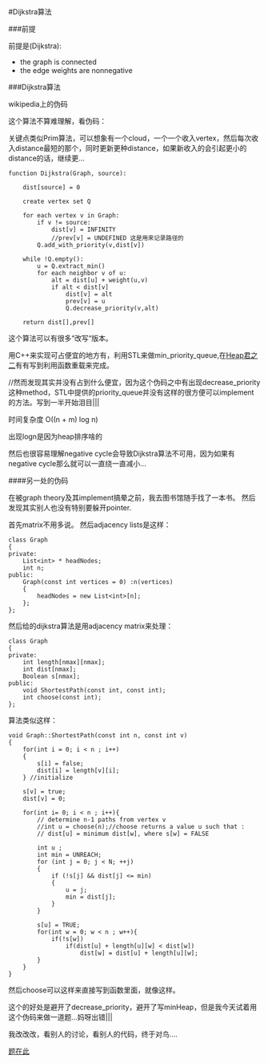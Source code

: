 #Dijkstra算法

###前提


前提是(Dijkstra):

- the graph is connected 
- the edge weights are nonnegative


###Dijkstra算法

wikipedia上的伪码

这个算法不算难理解，看伪码：

关键点类似Prim算法，可以想象有一个cloud，一个一个收入vertex，然后每次收入distance最短的那个，同时更新更种distance，如果新收入的会引起更小的distance的话，继续更...


```
function Dijkstra(Graph, source):

	dist[source] = 0
		
	create vertex set Q 
	
	for each vertex v in Graph:
		if v != source:
			dist[v] = INFINITY
			//prev[v] = UNDEFINED 这是用来记录路径的
		Q.add_with_priority(v,dist[v])
	
	while !Q.empty():
		u = Q.extract_min()
		for each neighbor v of u:
			alt = dist[u] + weight(u,v)
			if alt < dist[v]
				dist[v] = alt
				prev[v] = u
				Q.decrease_priority(v,alt)
				
	return dist[],prev[]

```

这个算法可以有很多“改写“版本。

用C++来实现可占便宜的地方有，利用STL来做min_priority_queue,在[Heap君之二][id]有有写到利用函数重载来完成。

//然而发现其实并没有占到什么便宜，因为这个伪码之中有出现decrease_priority这种method，STL中提供的priority_queue并没有这样的很方便可以implement的方法。写到一半开始泪目|||

[id]:http://krisyu.github.io/2015/heap君之二/


时间复杂度 O((n + m) log n) 

出现logn是因为heap排序啥的

然后也很容易理解negative cycle会导致Dijkstra算法不可用，因为如果有negative cycle那么就可以一直绕一直减小...


####另一处的伪码

在被graph theory及其implement搞晕之前，我去图书馆随手找了一本书。
然后发现其实别人也没有特别要躲开pointer.

首先matrix不用多说。
然后adjacency lists是这样：

```
class Graph
{
private:
	List<int> * headNodes;
	int n;
public:
	Graph(const int vertices = 0) :n(vertices)
	{
		headNodes = new List<int>[n];
	};
};

```

然后给的dijkstra算法是用adjacency matrix来处理：


```
class Graph
{	
private:
	int length[nmax][nmax];
	int dist[nmax];
	Boolean s[nmax];
public:
	void ShortestPath(const int, const int);
	int choose(const int);
};

```

算法类似这样：

```
void Graph::ShortestPath(const int n, const int v)
{
	for(int i = 0; i < n ; i++)
	{
		s[i] = false;
		dist[i] = length[v][i];
	} //initialize
	
	s[v] = true;
	dist[v] = 0;
	
	for(int i= 0; i < n ; i++){ 
		// determine n-1 paths from vertex v
		//int u = choose(n);//choose returns a value u such that :
		// dist[u] = minimum dist[w], where s[w] = FALSE
							
		int u ;
		int min = UNREACH;
		for (int j = 0; j < N; ++j)
		{
			if (!s[j] && dist[j] <= min)
			{
				u = j;
				min = dist[j];
			}
		}				  
		
		s[u] = TRUE;
		for(int w = 0; w < n ; w++){
			if(!s[w])
				if(dist[u] + length[u][w] < dist[w])
					dist[w] = dist[u] + length[u][w];
		}
	}
}

```

然后choose可以这样来直接写到函数里面，就像这样。





这个的好处是避开了decrease_priority，避开了写minHeap，但是我今天试着用这个伪码来做一道题...妈呀出错|||

我改改改，看别人的讨论，看别人的代码，终于对鸟....

[题在此][id2]

[id2]:https://github.com/KrisYu/HackerRank/blob/master/dijkstrashortreach.cpp











